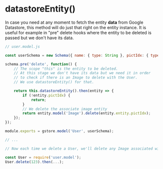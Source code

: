 # datastoreEntity\(\)

In case you need at any moment to fetch the entity **data** from Google Datastore, this method will do just that right on the entity instance. It is useful for example in "pre" delete hooks where the entity to be deleted is passed but we don't have its data.

```javascript
// user.model.js

const userSchema = new Schema({ name: { type: String }, pictIdx: { type: Number });

schema.pre('delete', function() {
    // The scope "this" is the entity to be deleted.
    // At this stage we don't have its data but we need it in order
    // to check if there is an Image to delete with the User.
    // We use datastoreEntity() for that.

    return this.datastoreEntity().then(entity => {
        if (!entity.pictIdx) {
            return;
        }
        // We delete the associate image entity
        return entity.model('Image').delete(entity.entity.pictIdx);
    });
});

module.exports = gstore.model('User', userSchema);

// ...

// Now each time we delete a User, we'll delete any Image associated with it.

const User = require('user.model');
User.delete(123).then(...);
```

